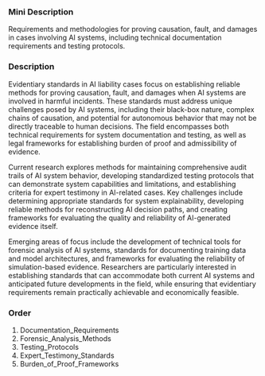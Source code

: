 ### Mini Description

Requirements and methodologies for proving causation, fault, and damages in cases involving AI systems, including technical documentation requirements and testing protocols.

### Description

Evidentiary standards in AI liability cases focus on establishing reliable methods for proving causation, fault, and damages when AI systems are involved in harmful incidents. These standards must address unique challenges posed by AI systems, including their black-box nature, complex chains of causation, and potential for autonomous behavior that may not be directly traceable to human decisions. The field encompasses both technical requirements for system documentation and testing, as well as legal frameworks for establishing burden of proof and admissibility of evidence.

Current research explores methods for maintaining comprehensive audit trails of AI system behavior, developing standardized testing protocols that can demonstrate system capabilities and limitations, and establishing criteria for expert testimony in AI-related cases. Key challenges include determining appropriate standards for system explainability, developing reliable methods for reconstructing AI decision paths, and creating frameworks for evaluating the quality and reliability of AI-generated evidence itself.

Emerging areas of focus include the development of technical tools for forensic analysis of AI systems, standards for documenting training data and model architectures, and frameworks for evaluating the reliability of simulation-based evidence. Researchers are particularly interested in establishing standards that can accommodate both current AI systems and anticipated future developments in the field, while ensuring that evidentiary requirements remain practically achievable and economically feasible.

### Order

1. Documentation_Requirements
2. Forensic_Analysis_Methods
3. Testing_Protocols
4. Expert_Testimony_Standards
5. Burden_of_Proof_Frameworks
